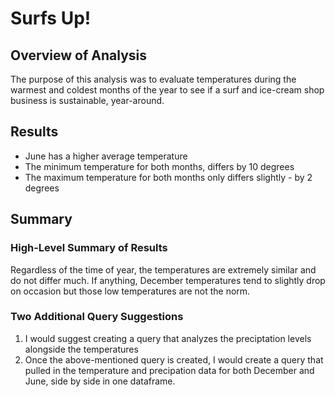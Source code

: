 # Surfs Up!
## Overview of Analysis
The purpose of this analysis was to evaluate temperatures during the warmest and coldest months of the year to see if a surf and ice-cream shop business is sustainable, year-around.

## Results
  * June has a higher average temperature
  * The minimum temperature for both months, differs by 10 degrees
  * The maximum temperature for both months only differs slightly - by 2 degrees

## Summary
### High-Level Summary of Results 
Regardless of the time of year, the temperatures are extremely similar and do not differ much. If anything, December temperatures tend to slightly drop on occasion but those low temperatures are not the norm. 

### Two Additional Query Suggestions
  1. I would suggest creating a query that analyzes the preciptation levels alongside the temperatures
  2. Once the above-mentioned query is created, I would create a query that pulled in the temperature and precipation data for both December and June, 
     side by side in   one dataframe. 
